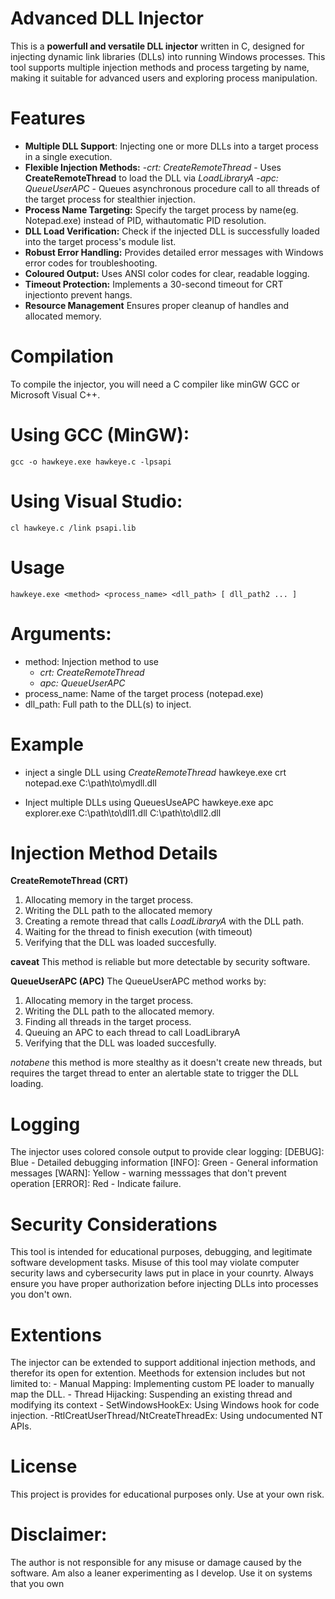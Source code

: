 # Advanced DLL Injector

This is a **powerfull and versatile DLL injector** written in C, designed for injecting dynamic link libraries
(DLLs) into running Windows processes. This tool supports multiple injection methods and process targeting by name, 
making it suitable for advanced  users and exploring process manipulation.

# Features
- **Multiple DLL Support**: Injecting one or more DLLs into a target process in a single execution.
- **Flexible Injection Methods:**
    -*crt: CreateRemoteThread* - Uses **CreateRemoteThread** to load the DLL via *LoadLibraryA*
    -*apc: QueueUserAPC* - Queues asynchronous procedure call to all threads of the target process for stealthier injection.
- **Process Name Targeting:** Specify the target process by name(eg. Notepad.exe) instead of PID, withautomatic PID resolution.
- **DLL Load Verification:** Check if the injected DLL is successfully loaded into the target process's module list.
- **Robust Error Handling:** Provides detailed error messages with Windows error codes for troubleshooting.
- **Coloured Output:** Uses ANSI color codes for clear, readable logging.
- **Timeout Protection:** Implements a 30-second timeout for CRT injectionto prevent hangs.
- **Resource Management** Ensures proper cleanup of handles and allocated memory.

# Compilation
To compile the injector, you will need a C compiler like minGW GCC or Microsoft Visual C++.

# Using GCC (MinGW):

`gcc -o hawkeye.exe hawkeye.c -lpsapi`

# Using Visual Studio:

`cl hawkeye.c /link psapi.lib`

# Usage

`hawkeye.exe <method> <process_name> <dll_path> [ dll_path2 ... ]`

# Arguments:
- method: Injection method to use
    - *crt: CreateRemoteThread*
    - *apc: QueueUserAPC*
- process_name: Name of the target process (notepad.exe)
- dll_path: Full path to the DLL(s) to inject.

# Example
  -  inject a single DLL using *CreateRemoteThread*  hawkeye.exe crt notepad.exe C:\path\to\mydll.dll

  - Inject multiple DLLs using QueuesUseAPC hawkeye.exe apc explorer.exe C:\path\to\dll1.dll C:\path\to\dll2.dll

# Injection Method Details
**CreateRemoteThread (CRT)**
1. Allocating memory in the target process.
2. Writing the DLL path to the allocated memory
3. Creating a remote thread that calls *LoadLibraryA* with the DLL path.
4. Waiting for the thread to finish execution (with timeout)
5. Verifying that the DLL was loaded succesfully.

**caveat**
This method is reliable but more detectable by security software.

**QueueUserAPC (APC)**
The QueueUserAPC method works by:
1. Allocating memory in the target process.
2. Writing the DLL path to the allocated memory.
3. Finding all threads in the target process.
4. Queuing  an APC to each thread to call LoadLibraryA
5. Verifying that the DLL was loaded succesfully.

*notabene*
this method is more stealthy as it doesn't create new threads, but requires the target thread to enter an alertable state to trigger the DLL loading.

# Logging
The injector uses colored console output to provide clear logging:
[DEBUG]: Blue - Detailed debugging information
[INFO]: Green - General information messages
[WARN]: Yellow - warning messsages that don't prevent operation
[ERROR]: Red - Indicate failure.

# Security Considerations
This tool is intended for educational purposes, debugging, and legitimate software development tasks.
Misuse of this tool may violate computer security laws and cybersecurity laws put in place in your counrty.
Always ensure you have proper authorization before injecting DLLs into processes you don't own.

# Extentions
The injector can be extended to support additional injection methods, and therefor its open for extention.
Meethods for extension includes but not limited to:
    - Manual Mapping: Implementing custom PE loader to manually map the DLL.
    - Thread Hijacking: Suspending an existing thread and modifying its context
    - SetWindowsHookEx: Using Windows hook for code injection.
    -RtlCreatUserThread/NtCreateThreadEx: Using undocumented NT APIs.

# License
This project is provides for educational purposes only. Use at your own risk.

# Disclaimer:
The author is not responsible for any misuse or damage caused by the software. Am also a leaner experimenting as I develop. 
Use it on systems that you own
    
